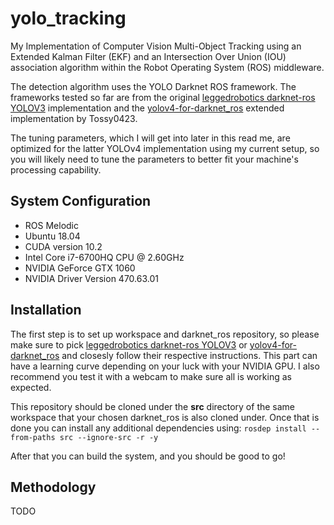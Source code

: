 # yolo_tracking
My Implementation of Computer Vision Multi-Object Tracking using an Extended Kalman Filter (EKF) and an Intersection Over Union (IOU) association algorithm within the Robot Operating System (ROS) middleware.

The detection algorithm uses the YOLO Darknet ROS framework. The frameworks tested so far are from the original [leggedrobotics darknet-ros YOLOV3](https://github.com/leggedrobotics/darknet_ros) implementation and the [yolov4-for-darknet_ros](https://github.com/Tossy0423/yolov4-for-darknet_ros) extended implementation by Tossy0423.

The tuning parameters, which I will get into later in this read me, are optimized for the latter YOLOv4 implementation using my current setup, so you will likely need to tune the parameters to better fit your machine's processing capability.


## System Configuration
- ROS Melodic
- Ubuntu 18.04
- CUDA version 10.2
- Intel Core i7-6700HQ CPU @ 2.60GHz
- NVIDIA GeForce GTX 1060
- NVIDIA Driver Version 470.63.01



## Installation
The first step is to set up workspace and darknet_ros repository, so please make sure to pick [leggedrobotics darknet-ros YOLOV3](https://github.com/leggedrobotics/darknet_ros) or [yolov4-for-darknet_ros](https://github.com/Tossy0423/yolov4-for-darknet_ros) and closesly follow their respective instructions. This part can have a learning curve depending on your luck with your NVIDIA GPU. I also recommend you test it with a webcam to make sure all is working as expected.

This repository should be cloned under the **src** directory of the same workspace that your chosen darknet_ros is also cloned under. Once that is done you can install any additional dependencies using:
`rosdep install --from-paths src --ignore-src -r -y`

After that you can build the system, and you should be good to go!



## Methodology
TODO












